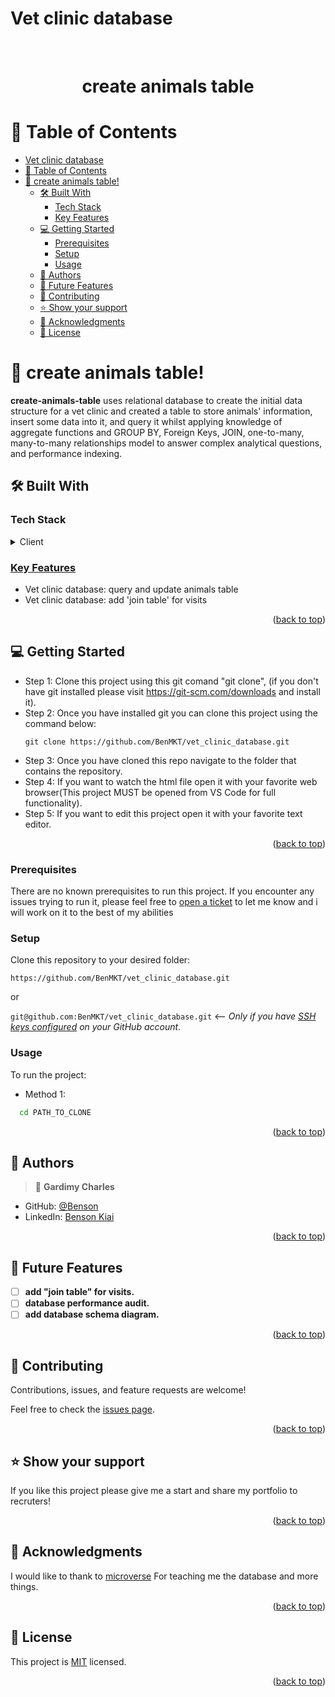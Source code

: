 # Vet clinic database
<br>
<div align='center'>
	<h1> create animals table</h1>
  </div>
<a name="readme-top"></a>

# 📗 Table of Contents
- [Vet clinic database](#vet-clinic-database)
- [📗 Table of Contents](#-table-of-contents)
- [📖  create animals table! ](#--create-animals-table-)
  - [🛠 Built With ](#-built-with-)
    - [Tech Stack ](#tech-stack-)
    - [Key Features ](#key-features-)
  - [💻 Getting Started ](#-getting-started-)
    - [Prerequisites](#prerequisites)
    - [Setup](#setup)
    - [Usage](#usage)
  - [👥 Authors ](#-authors-)
  - [🔭 Future Features ](#-future-features-)
  - [🤝 Contributing ](#-contributing-)
  - [⭐️ Show your support ](#️-show-your-support-)
  - [🙏 Acknowledgments ](#-acknowledgments-)
  - [📝 License ](#-license-)


# 📖  create animals table! <a name="about-project"></a>

**create-animals-table**  uses relational database to create the initial data structure for a vet clinic and created a table to store animals' information, insert some data into it, and query it whilst applying knowledge of aggregate functions and GROUP BY, Foreign Keys, JOIN, one-to-many, many-to-many relationships model to answer complex analytical questions, and performance indexing.

## 🛠 Built With <a name="built-with"></a>

### Tech Stack <a name="tech-stack"></a>

<details>
  <summary>Client</summary>
  <ul>
    <li><a href="https://www.postgresql.org/">Postgresql</></li>
  </ul>
</details>

### Key Features <a name="key-features"></a>

- Vet clinic database: query and update animals table
- Vet clinic database: add 'join table' for visits


<p align="right">(<a href="#readme-top">back to top</a>)</p>

<!-- LIVE DEMO 

## 🚀 Live Demo here<a name="live-demo"></a>

The live demo will be availabe soon
<p align="right">(<a href="#readme-top">back to top</a>)</p> -->

<!-- GETTING STARTED -->

## 💻 Getting Started <a name="getting-started"></a>

- Step 1: Clone this project using this git comand "git clone", (if you don't have git installed please visit
  https://git-scm.com/downloads and install it).
- Step 2: Once you have installed git you can clone this project using the command below:
  ```
  git clone https://github.com/BenMKT/vet_clinic_database.git
  ```
- Step 3: Once you have cloned this repo navigate to the folder that contains
  the repository.
- Step 4: If you want to watch the html file open it with your favorite web browser(This project MUST be opened from VS Code for full functionality).
- Step 5: If you want to edit this project open it with your favorite text editor.

<p align="right">(<a href="#readme-top">back to top</a>)</p>

### Prerequisites

There are no known prerequisites to run this project.
If you encounter any issues trying to run it, please feel free to
[open a ticket](https://github.com/BenMKT/vet_clinic_database/issues) to let me know and i will work on it to the best
of my abilities

### Setup

Clone this repository to your desired folder:

`https://github.com/BenMKT/vet_clinic_database.git`

or

`git@github.com:BenMKT/vet_clinic_database.git` <-- _Only if you have [SSH keys configured](https://docs.github.com/en/authentication/connecting-to-github-with-ssh/adding-a-new-ssh-key-to-your-github-account) on your GitHub account_.

### Usage

To run the project:

- Method 1:

```sh
  cd PATH_TO_CLONE
```

<p align="right">(<a href="#readme-top">back to top</a>)</p>

<!-- AUTHORS -->

## 👥 Authors <a name="authors"></a>

> 👤 **Gardimy Charles**
- GitHub: [@Benson](https://github.com/BenMKT)
- LinkedIn: [Benson Kiai](https://www.linkedin.com/in/bensonkiai)

<p align="right">(<a href="#readme-top">back to top</a>)</p>

<!-- FUTURE FEATURES -->

## 🔭 Future Features <a name="future-features"></a>

- [ ] **add "join table" for visits.**
- [ ] **database performance audit.**
- [ ] **add database schema diagram.**

<p align="right">(<a href="#readme-top">back to top</a>)</p>

<!-- CONTRIBUTING -->

## 🤝 Contributing <a name="contributing"></a>

Contributions, issues, and feature requests are welcome!

Feel free to check the [issues page](https://github.com/BenMKT/vet_clinic_database/issues).

<p align="right">(<a href="#readme-top">back to top</a>)</p>

<!-- SUPPORT -->

## ⭐️ Show your support <a name="support"></a>

If you like this project please give me a start and share my portfolio to recruters!

<p align="right">(<a href="#readme-top">back to top</a>)</p>

<!-- ACKNOWLEDGEMENTS -->

## 🙏 Acknowledgments <a name="acknowledgements"></a>

I would like to thank to [microverse](https://www.microverse.org/) For teaching me the database and more things.

<p align="right">(<a href="#readme-top">back to top</a>)</p>

<!-- FAQ (optional) -->

<!-- LICENSE -->

## 📝 License <a name="license"></a>

This project is [MIT](./LICENSE) licensed.

<p align="right">(<a href="#readme-top">back to top</a>)</p>